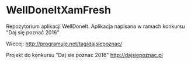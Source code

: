 # WellDoneItXamFresh
Repozytorium aplikacji WellDoneIt. Aplikacja napisana w ramach konkursu "Daj się poznać 2016"

Wiecej: http://programuje.net/tag/dajsiepoznac/

Projekt do konkursu "Daj sie poznac 2016" http://dajsiepoznac.pl
